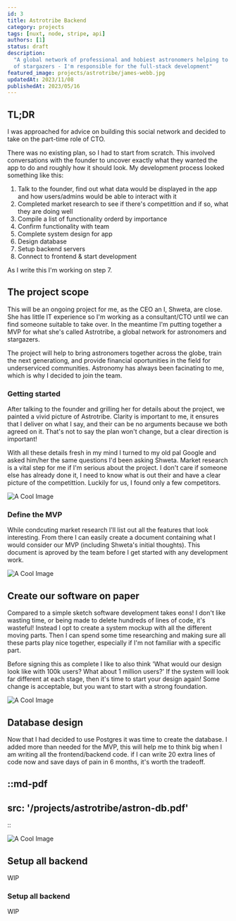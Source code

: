 ```yaml
---
id: 3
title: Astrotribe Backend
category: projects
tags: [nuxt, node, stripe, api]
authors: [1]
status: draft
description:
  "A global network of professional and hobiest astronomers helping to educate the next generation
  of stargazers - I'm responsible for the full-stack development"
featured_image: projects/astrotribe/james-webb.jpg
updatedAt: 2023/11/08
publishedAt: 2023/05/16
---
```


## TL;DR

I was approached for advice on building this social network and decided to take on the part-time
role of CTO.

There was no existing plan, so I had to start from scratch. This involved conversations with the
founder to uncover exactly what they wanted the app to do and roughly how it should look. My
development process looked something like this:

1. Talk to the founder, find out what data would be displayed in the app and how users/admins would
   be able to interact with it
2. Completed market research to see if there's competittion and if so, what they are doing well
3. Compile a list of functionality orderd by importance
4. Confirm functionality with team
5. Complete system design for app
6. Design database
7. Setup backend servers
8. Connect to frontend & start development

As I write this I'm working on step 7.

## The project scope

This will be an ongoing project for me, as the CEO an I, Shweta, are close. She has little IT
experience so I'm working as a consultant/CTO until we can find someone suitable to take over. In
the meantime I'm putting together a MVP for what she's called Astrotribe, a global network for
astronomers and stargazers.

The project will help to bring astronomers together across the globe, train the next generationg,
and provide financial oportunities in the field for underserviced communities. Astronomy has always
been facinating to me, which is why I decided to join the team.

### Getting started

After talking to the founder and grilling her for details about the project, we painted a vivid
picture of Astrotribe. Clarity is important to me, it ensures that I deliver on what I say, and
their can be no arguments because we both agreed on it. That's not to say the plan won't change, but
a clear direction is important!

With all these details fresh in my mind I turned to my old pal Google and asked him/her the same
questions I'd been asking Shweta. Market research is a vital step for me if I'm serious about the
project. I don't care if someone else has already done it, I need to know what is out their and have
a clear picture of the competittion. Luckily for us, I found only a few competitors.

![A Cool Image](/projects/frontend/mlfx/hero.png)

### Define the MVP

While condcuting market research I'll list out all the features that look interesting. From there I
can easily create a document containing what I would consider our MVP (including Shweta's initial
thoughts). This document is aproved by the team before I get started with any development work.

![A Cool Image](/projects/frontend/mlfx/hero.png)

## Create our software on paper

Compared to a simple sketch software development takes eons! I don't like wasting time, or being
made to delete hundreds of lines of code, it's wasteful! Instead I opt to create a system mockup
with all the different moving parts. Then I can spend some time researching and making sure all
these parts play nice together, especially if I'm not familiar with a specific part.

Before signing this as complete I like to also think 'What would our design look like with 100k
users? What about 1 million users?' If the system will look far different at each stage, then it's
time to start your design again! Some change is acceptable, but you want to start with a strong
foundation.

![A Cool Image](/projects/frontend/mlfx/hero.png)

## Database design

Now that I had decided to use Postgres it was time to create the database. I added more than needed
for the MVP, this will help me to think big when I am writing all the frontend/backend code. if I
can write 20 extra lines of code now and save days of pain in 6 months, it's worth the tradeoff.

## ::md-pdf

## src: '/projects/astrotribe/astron-db.pdf'

::

![A Cool Image](/projects/frontend/mlfx/hero.png)

## Setup all backend

WIP

### Setup all backend

WIP

<!--
```javascript
function findOddInt(input) {
  const count = {}
  // cycle through input integers
  for (const element of input)
  {
    // if integer exists add 1 to count
    if (count[element]) count[element] += 1
    // add first count if it does not exist
    else count[element] = 1
  }

  // cycle through tallied integers
  Object.keys(count).forEach(key =>
  {
    // return integer if count is odd
    if ((count[key] % 2) !== 0) return Number(key)
  })

  // return null if no odd count found
  return null
}
  ``` -->
